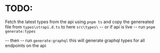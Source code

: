 # TODO:

Fetch the latest types from the api using `pnpm ts` and copy the genereated file from `types\strapi.d.ts` to here `src\types\`
-- or if api is live --
run `pnpm generate:types`

-- then --
run `generate:graphql`
this will generate graphql types for all endpoints on the api

